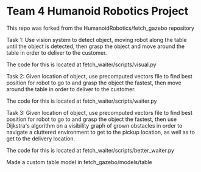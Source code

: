 # Team 4 Humanoid Robotics Project

This repo was forked from the HumanoidRobotics/fetch_gazebo repository

Task 1:
Use vision system to detect object, moving robot along the table until the object is detected, then grasp the object and move around the table in order to deliver to the customer.

The code for this is located at fetch_waiter/scripts/visual.py

Task 2:
Given location of object, use precomputed vectors file to find best position for robot to go to
and grasp the object the fastest, then move around the table in order to deliver to the customer.

The code for this is located at fetch_waiter/scripts/waiter.py


Task 3:
Given location of object, use precomputed vectors file to find best position for robot to go to
and grasp the object the fastest, then use Dijkstra's algorithm on a visibility graph of grown
obstacles in order to navigate a cluttered environment to get to the pickup location, as well as
to get to the delivery location.

The code for this is located at fetch_waiter/scripts/better_waiter.py

Made a custom table model in fetch_gazebo/models/table


